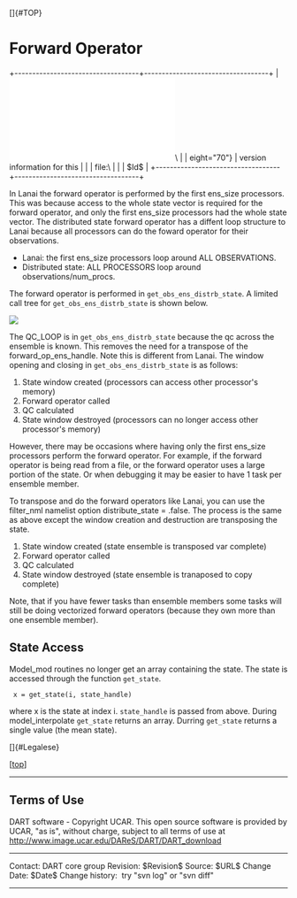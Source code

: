 []{#TOP}

Forward Operator
================

+-----------------------------------+-----------------------------------+
| ![DART project                    | Jump to [DART Documentation Main  |
| logo](../images/Dartboard7.png){h | Index](../index.html)\            |
| eight="70"}                       | version information for this      |
|                                   | file:\                            |
|                                   | \$Id\$                            |
+-----------------------------------+-----------------------------------+

In Lanai the forward operator is performed by the first ens\_size
processors. This was because access to the whole state vector is
required for the forward operator, and only the first ens\_size
processors had the whole state vector. The distributed state forward
operator has a diffent loop structure to Lanai because all processors
can do the foward operator for their observations.

-   Lanai: the first ens\_size processors loop around ALL OBSERVATIONS.
-   Distributed state: ALL PROCESSORS loop around
    observations/num\_procs.

The forward operator is performed in `get_obs_ens_distrb_state`. A
limited call tree for `get_obs_ens_distrb_state` is shown below.

![](../Graphs/forward_operator.gv.svg)

The QC\_LOOP is in `get_obs_ens_distrb_state` because the qc across the
ensemble is known. This removes the need for a transpose of the
forward\_op\_ens\_handle. Note this is different from Lanai. The window
opening and closing in `get_obs_ens_distrb_state` is as follows:

1.  State window created (processors can access other processor's
    memory)
2.  Forward operator called
3.  QC calculated
4.  State window destroyed (processors can no longer access other
    processor's memory)

However, there may be occasions where having only the first ens\_size
processors perform the forward operator. For example, if the forward
operator is being read from a file, or the forward operator uses a large
portion of the state. Or when debugging it may be easier to have 1 task
per ensemble member.

To transpose and do the forward operators like Lanai, you can use the
filter\_nml namelist option distribute\_state = .false. The process is
the same as above except the window creation and destruction are
transposing the state.

1.  State window created (state ensemble is transposed var complete)
2.  Forward operator called
3.  QC calculated
4.  State window destroyed (state ensemble is tranaposed to copy
    complete)

Note, that if you have fewer tasks than ensemble members some tasks will
still be doing vectorized forward operators (because they own more than
one ensemble member).

State Access
------------

Model\_mod routines no longer get an array containing the state. The
state is accessed through the function `get_state`.

` x = get_state(i, state_handle)`

where x is the state at index i. `state_handle` is passed from above.
During model\_interpolate `get_state` returns an array. Durring
`get_state` returns a single value (the mean state).

[]{#Legalese}

<div class="top">

\[[top](#)\]

</div>

------------------------------------------------------------------------

Terms of Use
------------

DART software - Copyright UCAR. This open source software is provided by
UCAR, "as is", without charge, subject to all terms of use at
<http://www.image.ucar.edu/DAReS/DART/DART_download>

  ------------------ -----------------------------
  Contact:           DART core group
  Revision:          \$Revision\$
  Source:            \$URL\$
  Change Date:       \$Date\$
  Change history:    try "svn log" or "svn diff"
  ------------------ -----------------------------


